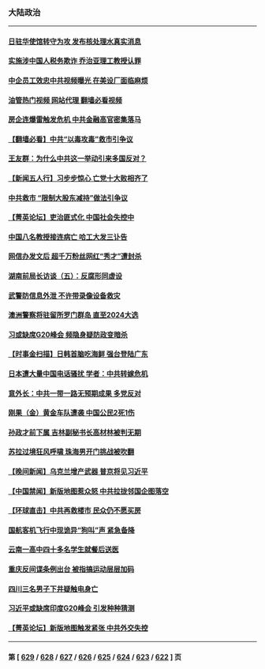 ### 大陆政治
---
#### [日驻华使馆转守为攻 发布核处理水真实消息](../../pages/ncid277/n14066186.md?09031645) 
#### [实施涉中国人税务欺诈 乔治亚理工教授认罪](../../pages/ncid277/n14066171.md?09031645) 
#### [中企员工效忠中共视频曝光 在美设厂面临麻烦](../../pages/ncid277/n14065524.md?09031645) 
#### [油管热门视频 网站代理 翻墙必看视频](http://138.2.39.72:81/youtube.html?epic-marker?09031645)
#### [房企连爆雷触发危机 中共金融高官密集落马](../../pages/ncid277/n14066078.md?09031645) 
#### [【翻墙必看】中共“以毒攻毒”救市引争议](../../pages/ncid277/n14066121.md?09031645) 
#### [王友群：为什么中共这一举动引来多国反对？](../../pages/ncid277/n14066102.md?09031645) 
#### [【新闻五人行】习步步惊心 亡党十大败相齐了](../../pages/ncid277/n14066016.md?09031645) 
#### [中共救市 “限制大股东减持”做法引争议](../../pages/ncid277/n14066077.md?09031645) 
#### [【菁英论坛】吏治匪式化 中国社会失控中](../../pages/ncid277/n14066063.md?09031645) 
#### [中国八名教授接连病亡 哈工大发三讣告](../../pages/ncid277/n14066050.md?09031645) 
#### [网信办发文后 超千万粉丝网红“秀才”遭封杀](../../pages/ncid277/n14066034.md?09031645) 
#### [湖南前局长访谈（五）：反腐形同虚设](../../pages/ncid277/n14066031.md?09031645) 
#### [武警防信息外泄 不许带录像设备救灾](../../pages/ncid277/n14066025.md?09031645) 
#### [澳洲警察将驻留所罗门群岛 直至2024大选](../../pages/ncid277/n14065959.md?09031645) 
#### [习或缺席G20峰会 频隐身疑防政变暗杀](../../pages/ncid277/n14066020.md?09031645) 
#### [【时事金扫描】日韩首脑吃海鲜 强台登陆广东](../../pages/ncid277/n14065965.md?09031645) 
#### [日本遭大量中国电话骚扰 学者：中共转嫁危机](../../pages/ncid277/n14065963.md?09031645) 
#### [意外长：中共一带一路无预期成果 多党反对](../../pages/ncid277/n14065949.md?09031645) 
#### [刚果（金）黄金车队遭袭 中国公民2死1伤](../../pages/ncid277/n14065962.md?09031645) 
#### [孙政才前下属 吉林副秘书长高材林被判无期](../../pages/ncid277/n14065798.md?09031645) 
#### [苏拉过境狂风呼啸 珠海男开门挑战被吹翻](../../pages/ncid277/n14065845.md?09031645) 
#### [【晚间新闻】乌克兰增产武器 普京将见习近平](../../pages/ncid277/n14065848.md?09031645) 
#### [【中国禁闻】新版地图惹众怒 中共拉拢邻国企图落空](../../pages/ncid277/n14065310.md?09031645) 
#### [【环球直击】中共再救楼市 民众仍不愿买房](../../pages/ncid277/n14065314.md?09031645) 
#### [国航客机飞行中现诡异“狗叫”声 紧急备降](../../pages/ncid277/n14065808.md?09031645) 
#### [云南一高中四十多名学生就餐后送医](../../pages/ncid277/n14065783.md?09031645) 
#### [重庆反间谍条例出台 被指搞运动层层加码](../../pages/ncid277/n14065721.md?09031645) 
#### [四川三名男子下井疑触电身亡](../../pages/ncid277/n14065748.md?09031645) 
#### [习近平或缺席印度G20峰会 引发种种猜测](../../pages/ncid277/n14065319.md?09031645) 
#### [【菁英论坛】新版地图触发紧张 中共外交失控](../../pages/ncid277/n14065614.md?09031645) 

---
#### 第 [ [629](./629.md?09031645) / [628](./628.md?09031645) / [627](./627.md?09031645) / [626](./626.md?09031645) / [625](./625.md?09031645) / [624](./624.md?09031645) / [623](./623.md?09031645) / [622](./622.md?09031645) ] 页
